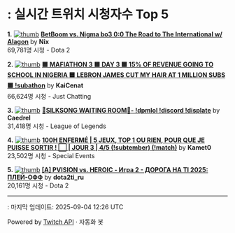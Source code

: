# : 실시간 트위치 시청자수 Top 5

**1.** [![thumb](https://static-cdn.jtvnw.net/previews-ttv/live_user_nix-320x180.jpg)](https://twitch.tv/Nix)
**[BetBoom vs. Nigma bo3 0:0 The Road to The International w/ Alagon](https://twitch.tv/Nix)** by **Nix**<br>69,781명 시청  - Dota 2

**2.** [![thumb](https://static-cdn.jtvnw.net/previews-ttv/live_user_kaicenat-320x180.jpg)](https://twitch.tv/KaiCenat)
**[🟦 MAFIATHON 3 🟦 DAY 3 🟦 15% OF REVENUE GOING TO SCHOOL IN NIGERIA 🟦 LEBRON JAMES CUT MY HAIR AT 1 MILLION SUBS 🟦 !subathon](https://twitch.tv/KaiCenat)** by **KaiCenat**<br>66,624명 시청  - Just Chatting

**3.** [![thumb](https://static-cdn.jtvnw.net/previews-ttv/live_user_caedrel-320x180.jpg)](https://twitch.tv/Caedrel)
**[🔴SILKSONG WAITING ROOM🔴-  !dpmlol !discord !displate](https://twitch.tv/Caedrel)** by **Caedrel**<br>31,418명 시청  - League of Legends

**4.** [![thumb](https://static-cdn.jtvnw.net/previews-ttv/live_user_kamet0-320x180.jpg)](https://twitch.tv/Kamet0)
**[100H ENFERMÉ | 5 JEUX, TOP 1 OU RIEN, POUR QUE JE PUISSE SORTIR ! ⬜️ | JOUR 3 | 4/5 (!subtember) (!match)](https://twitch.tv/Kamet0)** by **Kamet0**<br>23,502명 시청  - Special Events

**5.** [![thumb](https://static-cdn.jtvnw.net/previews-ttv/live_user_dota2ti_ru-320x180.jpg)](https://twitch.tv/dota2ti_ru)
**[[A] PVISION vs. HEROIC - Игра 2 - ДОРОГА НА TI 2025: ПЛЕЙ-ОФФ](https://twitch.tv/dota2ti_ru)** by **dota2ti_ru**<br>20,161명 시청  - Dota 2


---
: 마지막 업데이트: 2025-09-04 12:26 UTC

Powered by [Twitch API](https://dev.twitch.tv/docs/api/reference) · 자동화 봇